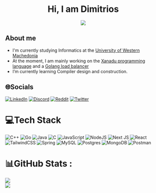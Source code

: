 <h1 align="center"><b>Hi, I am Dimitrios </b></h1>
<p align="center">
  <a href="https://github.com/DenverCoder1/readme-typing-svg"><img src="https://readme-typing-svg.herokuapp.com?font=Time+New+Roman&color=cyan&size=25&center=true&vCenter=true&width=600&height=100&lines=Informatics+Student,;Systems+Programmer,;Backend+Developer"></a>
</p>

## About me

- I'm currently studying Informatics at the [University of Western Machedonia](https://www.uowm.gr/)
- At the moment, I am mainly working on the [Xanadu programming language](https://github.com/Turtel216/Xanadu) and a [Golang load balancer](https://github.com/Turtel216/Golang-Loadbalancer)
- I’m currently learning Compiler design and construction. 

## 🌐Socials
[![LinkedIn](https://img.shields.io/badge/LinkedIn-%230077B5.svg?logo=linkedin&logoColor=white)](https://www.linkedin.com/in/dimitrios-papakonstantinou-44a7672b3) [![Discord](https://img.shields.io/badge/Discord-%237289DA.svg?logo=discord&logoColor=white)](https://discord.com/users/UserID/turtel42) [![Reddit](https://img.shields.io/badge/Reddit-%23FF4500.svg?logo=Reddit&logoColor=white)](https://www.reddit.com/user/turtel216/) [![Twitter](https://img.shields.io/badge/Twitter-%231DA1F2.svg?logo=Twitter&logoColor=white)](https://twitter.com/turtel42)

# 💻Tech Stack
![C++](https://img.shields.io/badge/c++-%2300599C.svg?style=for-the-badge&logo=c%2B%2B&logoColor=white) ![Go](https://img.shields.io/badge/go-%2300ADD8.svg?style=for-the-badge&logo=go&logoColor=white) ![Java](https://img.shields.io/badge/java-%23ED8B00.svg?style=for-the-badge&logo=java&logoColor=white) ![C](https://img.shields.io/badge/c-%2300599C.svg?style=for-the-badge&logo=c&logoColor=white) ![JavaScript](https://img.shields.io/badge/javascript-%23323330.svg?style=for-the-badge&logo=javascript&logoColor=%23F7DF1E) ![NodeJS](https://img.shields.io/badge/node.js-6DA55F?style=for-the-badge&logo=node.js&logoColor=white) ![Next JS](https://img.shields.io/badge/Next-black?style=for-the-badge&logo=next.js&logoColor=white) ![React](https://img.shields.io/badge/react-%2320232a.svg?style=for-the-badge&logo=react&logoColor=%2361DAFB) ![TailwindCSS](https://img.shields.io/badge/tailwindcss-%2338B2AC.svg?style=for-the-badge&logo=tailwind-css&logoColor=white) ![Spring](https://img.shields.io/badge/spring-%236DB33F.svg?style=for-the-badge&logo=spring&logoColor=white) ![MySQL](https://img.shields.io/badge/mysql-%2300f.svg?style=for-the-badge&logo=mysql&logoColor=white) ![Postgres](https://img.shields.io/badge/postgres-%23316192.svg?style=for-the-badge&logo=postgresql&logoColor=white) ![MongoDB](https://img.shields.io/badge/MongoDB-%234ea94b.svg?style=for-the-badge&logo=mongodb&logoColor=white) ![Postman](https://img.shields.io/badge/Postman-FF6C37?style=for-the-badge&logo=postman&logoColor=white)
# 📊GitHub Stats :
<!-- ![](https://github-readme-stats.vercel.app/api?username=Turtel216&theme=tokyonight&hide_border=false&include_all_commits=true&count_private=false)<br/> -->
![](https://github-readme-streak-stats.herokuapp.com/?user=Turtel216&theme=tokyonight&hide_border=false)<br/>
![](https://github-readme-stats.vercel.app/api/top-langs/?username=Turtel216&theme=tokyonight&hide_border=false&include_all_commits=true&count_private=true&layout=compact&hide=html,css,cmake,typescript)
<!-- <p><img align="center" src="https://github-readme-stats.vercel.app/api/top-langs?username=Turtel216&hide=html,css,cmake,typescript&show_icons=true&locale=en&layout=compact&theme=tokyonight" alt="papakonstantinoudimitrios"/></p> -->
